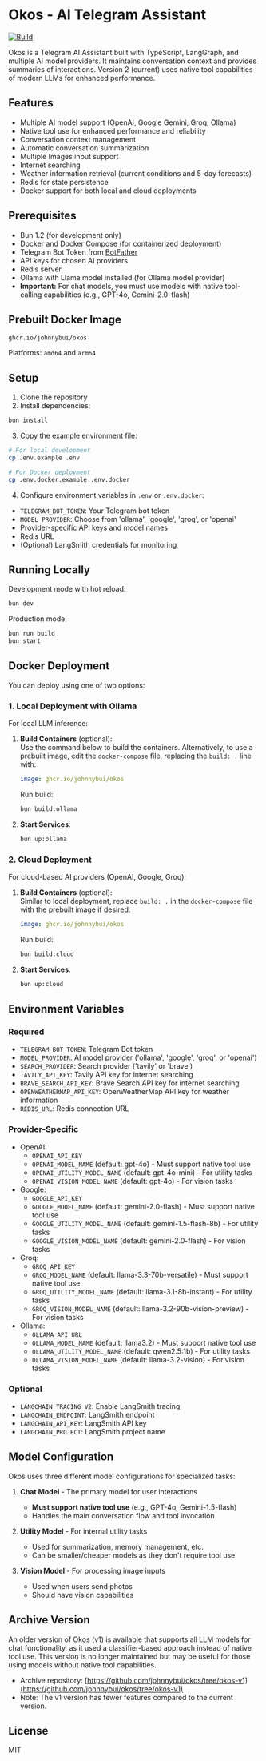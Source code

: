 # Okos - AI Telegram Assistant

[![Build](https://github.com/johnnybui/okos/actions/workflows/build.yml/badge.svg)](https://github.com/johnnybui/okos/actions/workflows/build.yml)

Okos is a Telegram AI Assistant built with TypeScript, LangGraph, and multiple AI model providers. It maintains conversation context and provides summaries of interactions. Version 2 (current) uses native tool capabilities of modern LLMs for enhanced performance.

## Features

- Multiple AI model support (OpenAI, Google Gemini, Groq, Ollama)
- Native tool use for enhanced performance and reliability
- Conversation context management
- Automatic conversation summarization
- Multiple Images input support
- Internet searching
- Weather information retrieval (current conditions and 5-day forecasts)
- Redis for state persistence
- Docker support for both local and cloud deployments

## Prerequisites

- Bun 1.2 (for development only)
- Docker and Docker Compose (for containerized deployment)
- Telegram Bot Token from [BotFather](https://t.me/botfather)
- API keys for chosen AI providers
- Redis server
- Ollama with Llama model installed (for Ollama model provider)
- **Important:** For chat models, you must use models with native tool-calling capabilities (e.g., GPT-4o, Gemini-2.0-flash)

## Prebuilt Docker Image

```
ghcr.io/johnnybui/okos
```

Platforms: `amd64` and `arm64`

## Setup

1. Clone the repository
2. Install dependencies:

```bash
bun install
```

3. Copy the example environment file:

```bash
# For local development
cp .env.example .env

# For Docker deployment
cp .env.docker.example .env.docker
```

4. Configure environment variables in `.env` or `.env.docker`:

- `TELEGRAM_BOT_TOKEN`: Your Telegram bot token
- `MODEL_PROVIDER`: Choose from 'ollama', 'google', 'groq', or 'openai'
- Provider-specific API keys and model names
- Redis URL
- (Optional) LangSmith credentials for monitoring

## Running Locally

Development mode with hot reload:

```bash
bun dev
```

Production mode:

```bash
bun run build
bun start
```

## Docker Deployment

You can deploy using one of two options:

### 1. Local Deployment with Ollama

For local LLM inference:

1. **Build Containers** (optional):  
   Use the command below to build the containers. Alternatively, to use a prebuilt image, edit the `docker-compose` file, replacing the `build: .` line with:
   ```yaml
   image: ghcr.io/johnnybui/okos
   ```
   Run build:
   ```bash
   bun build:ollama
   ```
2. **Start Services**:
   ```bash
   bun up:ollama
   ```

### 2. Cloud Deployment

For cloud-based AI providers (OpenAI, Google, Groq):

1. **Build Containers** (optional):  
   Similar to local deployment, replace `build: .` in the `docker-compose` file with the prebuilt image if desired:
   ```yaml
   image: ghcr.io/johnnybui/okos
   ```
   Run build:
   ```bash
   bun build:cloud
   ```
2. **Start Services**:
   ```bash
   bun up:cloud
   ```

## Environment Variables

### Required

- `TELEGRAM_BOT_TOKEN`: Telegram Bot token
- `MODEL_PROVIDER`: AI model provider ('ollama', 'google', 'groq', or 'openai')
- `SEARCH_PROVIDER`: Search provider ('tavily' or 'brave')
- `TAVILY_API_KEY`: Tavily API key for internet searching
- `BRAVE_SEARCH_API_KEY`: Brave Search API key for internet searching
- `OPENWEATHERMAP_API_KEY`: OpenWeatherMap API key for weather information
- `REDIS_URL`: Redis connection URL

### Provider-Specific

- OpenAI:
  - `OPENAI_API_KEY`
  - `OPENAI_MODEL_NAME` (default: gpt-4o) - Must support native tool use
  - `OPENAI_UTILITY_MODEL_NAME` (default: gpt-4o-mini) - For utility tasks
  - `OPENAI_VISION_MODEL_NAME` (default: gpt-4o) - For vision tasks
- Google:
  - `GOOGLE_API_KEY`
  - `GOOGLE_MODEL_NAME` (default: gemini-2.0-flash) - Must support native tool use
  - `GOOGLE_UTILITY_MODEL_NAME` (default: gemini-1.5-flash-8b) - For utility tasks
  - `GOOGLE_VISION_MODEL_NAME` (default: gemini-2.0-flash) - For vision tasks
- Groq:
  - `GROQ_API_KEY`
  - `GROQ_MODEL_NAME` (default: llama-3.3-70b-versatile) - Must support native tool use
  - `GROQ_UTILITY_MODEL_NAME` (default: llama-3.1-8b-instant) - For utility tasks
  - `GROQ_VISION_MODEL_NAME` (default: llama-3.2-90b-vision-preview) - For vision tasks
- Ollama:
  - `OLLAMA_API_URL`
  - `OLLAMA_MODEL_NAME` (default: llama3.2) - Must support native tool use
  - `OLLAMA_UTILITY_MODEL_NAME` (default: qwen2.5:1b) - For utility tasks
  - `OLLAMA_VISION_MODEL_NAME` (default: llama-3.2-vision) - For vision tasks

### Optional

- `LANGCHAIN_TRACING_V2`: Enable LangSmith tracing
- `LANGCHAIN_ENDPOINT`: LangSmith endpoint
- `LANGCHAIN_API_KEY`: LangSmith API key
- `LANGCHAIN_PROJECT`: LangSmith project name

## Model Configuration

Okos uses three different model configurations for specialized tasks:

1. **Chat Model** - The primary model for user interactions

   - **Must support native tool use** (e.g., GPT-4o, Gemini-1.5-flash)
   - Handles the main conversation flow and tool invocation

2. **Utility Model** - For internal utility tasks

   - Used for summarization, memory management, etc.
   - Can be smaller/cheaper models as they don't require tool use

3. **Vision Model** - For processing image inputs
   - Used when users send photos
   - Should have vision capabilities

## Archive Version

An older version of Okos (v1) is available that supports all LLM models for chat functionality, as it used a classifier-based approach instead of native tool use. This version is no longer maintained but may be useful for those using models without native tool capabilities.

- Archive repository: [https://github.com/johnnybui/okos/tree/okos-v1](https://github.com/johnnybui/okos/tree/okos-v1)
- Note: The v1 version has fewer features compared to the current version.

## License

MIT
